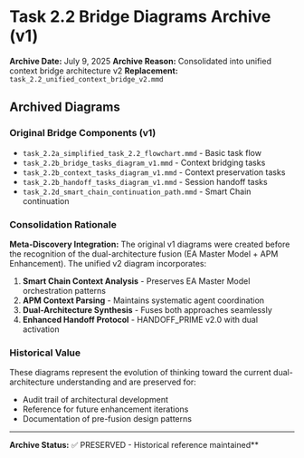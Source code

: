 # Task 2.2 Bridge Diagrams Archive (v1)

**Archive Date:** July 9, 2025
**Archive Reason:** Consolidated into unified context bridge architecture v2
**Replacement:** `task_2.2_unified_context_bridge_v2.mmd`

## Archived Diagrams

### Original Bridge Components (v1)
- `task_2.2a_simplified_task_2.2_flowchart.mmd` - Basic task flow
- `task_2.2b_bridge_tasks_diagram_v1.mmd` - Context bridging tasks
- `task_2.2b_context_tasks_diagram_v1.mmd` - Context preservation tasks
- `task_2.2b_handoff_tasks_diagram_v1.mmd` - Session handoff tasks
- `task_2.2d_smart_chain_continuation_path.mmd` - Smart Chain continuation

### Consolidation Rationale

**Meta-Discovery Integration:** The original v1 diagrams were created before the recognition of the dual-architecture fusion (EA Master Model + APM Enhancement). The unified v2 diagram incorporates:

1. **Smart Chain Context Analysis** - Preserves EA Master Model orchestration patterns
2. **APM Context Parsing** - Maintains systematic agent coordination
3. **Dual-Architecture Synthesis** - Fuses both approaches seamlessly
4. **Enhanced Handoff Protocol** - HANDOFF_PRIME v2.0 with dual activation

### Historical Value

These diagrams represent the evolution of thinking toward the current dual-architecture understanding and are preserved for:
- Audit trail of architectural development
- Reference for future enhancement iterations
- Documentation of pre-fusion design patterns

---

**Archive Status:** ✅ PRESERVED - Historical reference maintained**
